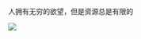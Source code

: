 ---
---

人拥有无穷的欲望，但是资源总是有限的

![](https://picture-guan.oss-cn-hangzhou.aliyuncs.com/20220814214258.png)